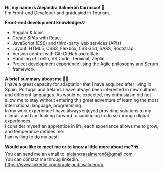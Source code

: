 <strong> Hi, my name is Alejandra Salmerón Carrasco! 👋 </strong> <br>
I'm Front-end Developer and graduated in Tourism. <br>

<strong>Front-end development knowledges💡</strong> 
<ul>
  <li>Angular & Ionic
  </li>
  <li>Create SPAs with React
  </li>
  <li>JavaScript (ES6) and third-party web services (APIs)
  </li>
  <li>Layout: HTML5, CSS3, Flexbox, CSS Grid, SASS, Bootstrap
  </li>
  <li>Version control with Git: GitHub and gitlab
  </li>
  <li>Handling of Trello, VS Code, Terminal, Zeplin
  </li>
  <li>Project development experience using the Agile philosophy and Scrum framework
  </li>
</ul>

<p>
<strong>A brief summary about me 💁‍♀️</strong> <br>
I have a great capacity for adaptation that I have acquired after living in Spain, Portugal and Ireland. I have always been interested in new cultures and different languages. As would be expected, my enthusiasm did not allow me to stay without entering this great adventure of learning the most international language, programming. <br>
In my work experience I have always enjoyed providing solutions to my clients, and I am looking forward to continuing to do so through digital experiences.<br>
I consider myself an apprentice in life, each experience allows me to grow, and temperance defines me.<br>
I am willing to do my best!
</p>

<strong> Would you like to meet me or to know a little more about me? ☎️ </strong> <br>
You can send me an email to: alejandrasalmeron6@gmail.com <br>
You can contact me throug linkedin: https://www.linkedin.com/in/alejandrasalmeron/ <br>

